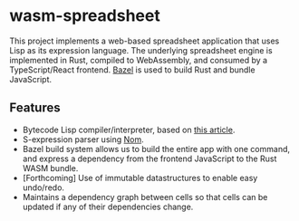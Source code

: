 # wasm-spreadsheet

This project implements a web-based spreadsheet application that uses Lisp as its expression language. The underlying spreadsheet engine is implemented in Rust, compiled to WebAssembly, and consumed by a TypeScript/React frontend. [Bazel](https://bazel.build/) is used to build Rust and bundle JavaScript.

## Features

- Bytecode Lisp compiler/interpreter, based on [this article](https://bernsteinbear.com/blog/bytecode-interpreters/).
- S-expression parser using [Nom](https://crates.io/crates/nom).
- Bazel build system allows us to build the entire app with one command, and express a dependency from the frontend JavaScript to the Rust WASM bundle.
- [Forthcoming] Use of immutable datastructures to enable easy undo/redo.
- Maintains a dependency graph between cells so that cells can be updated if any of their dependencies change.
